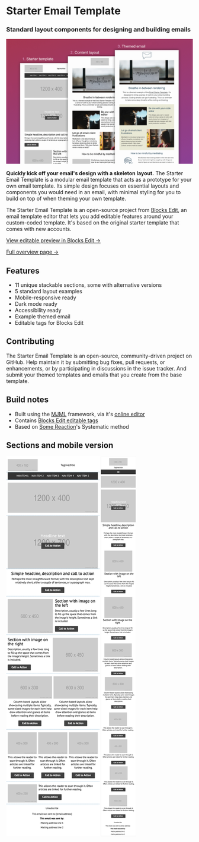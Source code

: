 # Starter Email Template
### Standard layout components for designing and building emails

<img src="starter-template-use-example.png" />

**Quickly kick off your email's design with a skeleton layout.** The Starter Email Template is a modular email template that acts as a prototype for your own email template. Its simple design focuses on essential layouts and components you would need in an email, with minimal styling for you to build on top of when theming your own template.

The Starter Email Template is an open-source project from [Blocks Edit](https://blocksedit.com), an email template editor that lets you add editable features around your custom-coded template. It's based on the original starter template that comes with new accounts.

[View editable preview in Blocks Edit &rarr;](https://app.blocksedit.com/original/744/e7aed0adf69cd3f447dbc2b76799feab446c90db)

[Full overview page &rarr;](https://blocksedit.com/developer/starter-email-template/)

## Features ##
- 11 unique stackable sections, some with alternative versions
- 5 standard layout examples
- Mobile-responsive ready
- Dark mode ready
- Accessibility ready
- Example themed email
- Editable tags for Blocks Edit

## Contributing ##
The Starter Email Template is an open-source, community-driven project on GitHub. Help maintain it by submitting bug fixes, pull requests, or enhancements, or by participating in discussions in the issue tracker. And submit your themed templates and emails that you create from the base template.

## Build notes ##
- Built using the [MJML](https://mjml.io) framework, via it's [online editor](https://mjml.io/try-it-live)
- Contains [Blocks Edit editable tags](https://blocksedit.com/developer/)
- Based on [Some Reaction](http://somereaction.com)'s Systematic method

## Sections and mobile version ##
<img src="starter-template-sections-mobile.png" />
